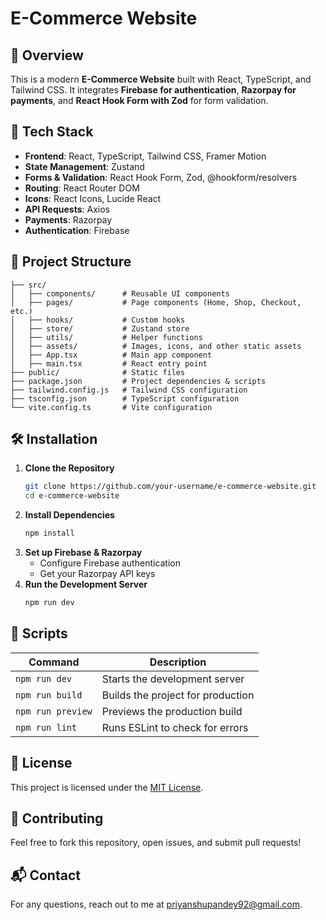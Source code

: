 # E-Commerce Website

## 📌 Overview
This is a modern **E-Commerce Website** built with React, TypeScript, and Tailwind CSS. It integrates **Firebase for authentication**, **Razorpay for payments**, and **React Hook Form with Zod** for form validation.

## 🚀 Tech Stack
- **Frontend**: React, TypeScript, Tailwind CSS, Framer Motion
- **State Management**: Zustand
- **Forms & Validation**: React Hook Form, Zod, @hookform/resolvers
- **Routing**: React Router DOM
- **Icons**: React Icons, Lucide React
- **API Requests**: Axios
- **Payments**: Razorpay
- **Authentication**: Firebase

## 📂 Project Structure
```
├── src/
│   ├── components/      # Reusable UI components
│   ├── pages/           # Page components (Home, Shop, Checkout, etc.)
│   ├── hooks/           # Custom hooks
│   ├── store/           # Zustand store
│   ├── utils/           # Helper functions
│   ├── assets/          # Images, icons, and other static assets
│   ├── App.tsx          # Main app component
│   ├── main.tsx         # React entry point
├── public/              # Static files
├── package.json         # Project dependencies & scripts
├── tailwind.config.js   # Tailwind CSS configuration
├── tsconfig.json        # TypeScript configuration
└── vite.config.ts       # Vite configuration
```

## 🛠️ Installation
1. **Clone the Repository**
   ```sh
   git clone https://github.com/your-username/e-commerce-website.git
   cd e-commerce-website
   ```
2. **Install Dependencies**
   ```sh
   npm install
   ```
3. **Set up Firebase & Razorpay**
   - Configure Firebase authentication
   - Get your Razorpay API keys
4. **Run the Development Server**
   ```sh
   npm run dev
   ```

## 🔧 Scripts
| Command | Description |
|---------|-------------|
| `npm run dev` | Starts the development server |
| `npm run build` | Builds the project for production |
| `npm run preview` | Previews the production build |
| `npm run lint` | Runs ESLint to check for errors |



## 📜 License
This project is licensed under the [MIT License](LICENSE).

## 🤝 Contributing
Feel free to fork this repository, open issues, and submit pull requests!

## 📬 Contact
For any questions, reach out to me at [priyanshupandey92@gmail.com](mailto:priyanshupandey92@gmail.com).

